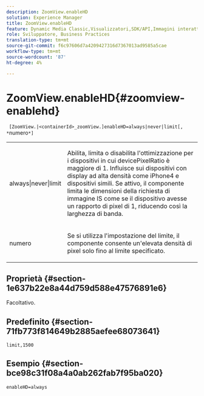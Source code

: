 ```yaml
---
description: ZoomView.enableHD
solution: Experience Manager
title: ZoomView.enableHD
feature: Dynamic Media Classic,Visualizzatori,SDK/API,Immagini interattive
role: Sviluppatore, Business Practices
translation-type: tm+mt
source-git-commit: f6c97606d7a4209427316d7367013ad9585a5cae
workflow-type: tm+mt
source-wordcount: '87'
ht-degree: 4%

---
```



# ZoomView.enableHD{#zoomview-enablehd}

` [ZoomView.|<containerId>_zoomView.]enableHD=always|never|limit[, *`numero`*]`

<table id="table_0BEA0B5FFDF64E5594B534B2A87A6D88"> 
 <tbody> 
  <tr> 
   <td colname="col1"> <p> <span class="codeph"> always|never|limit</span> </p> </td> 
   <td colname="col2"> <p> Abilita, limita o disabilita l'ottimizzazione per i dispositivi in cui <span class="codeph"> devicePixelRatio</span> è maggiore di <span class="codeph"> 1</span>. Influisce sui dispositivi con display ad alta densità come iPhone4 e dispositivi simili. Se attivo, il componente limita le dimensioni della richiesta di immagine IS come se il dispositivo avesse un rapporto di pixel di <span class="codeph"> 1</span>, riducendo così la larghezza di banda. </p> </td> 
  </tr> 
  <tr> 
   <td colname="col1"> <p> <span class="codeph"><span class="varname"> numero</span></span> </p> </td> 
   <td colname="col2"> <p> Se si utilizza l'impostazione del limite, il componente consente un'elevata densità di pixel solo fino al limite specificato. </p> </td> 
  </tr> 
 </tbody> 
</table>

## Proprietà {#section-1e637b22e8a44d759d588e47576891e6}

Facoltativo.

## Predefinito {#section-71fb773f814649b2885aefee68073641}

`limit,1500`

## Esempio {#section-bce98c31f08a4a0ab262fab7f95ba020}

`enableHD=always`
